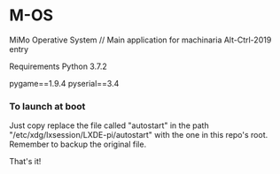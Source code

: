 # M-OS
MiMo Operative System // Main application for machinaria Alt-Ctrl-2019 entry

Requirements
Python 3.7.2

pygame==1.9.4
pyserial==3.4

### To launch at boot
Just copy replace the file called "autostart" in the path "/etc/xdg/lxsession/LXDE-pi/autostart" with the one in this repo's root. Remember to backup the original file.

That's it!
